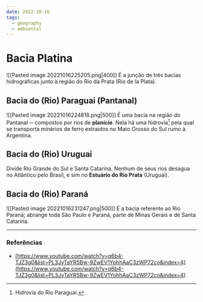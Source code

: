 ```yaml
---
date: 2022-10-16
tags:
  - geography
  - ambiental
---
```

# Bacia Platina
![[Pasted image 20221016225205.png|400]]
É a junção de três bacias hidrográficas junto à região do Rio da Prata (Río de la Plata).

## Bacia do (Rio) Paraguai (Pantanal)
![[Pasted image 20221016224818.png|500]]
É uma bacia na região do Pantanal ─ compostos por rios de **planície**. Nela há uma hidrovia[^1] pela qual se transporta minérios de ferro extraídos no Mato Grosso do Sul rumo à Argentina. 

## Bacia do (Rio) Uruguai
Divide Rio Grande do Sul e Santa Catarina. Nenhum de seus rios desagua no Atlântico pelo Brasil, e sim no **Estuário do Rio Prata** (Uruguai).

## Bacia do (Rio) Paraná
![[Pasted image 20221016231247.png|500]]
É a bacia referente ao Rio Paraná; abrange toda São Paulo e Paraná, parte de Minas Gerais e de Santa Catarina.

---
### Referências
- [https://www.youtube.com/watch?v=q6b4-TJZ3g0&list=PL3JyTaYR5Bw-9ZwEV1YohhAaC3zWP72co&index=4](https://www.youtube.com/watch?v=q6b4-TJZ3g0&list=PL3JyTaYR5Bw-9ZwEV1YohhAaC3zWP72co&index=4)

[^1]: Hidrovia do Rio Paraguai.